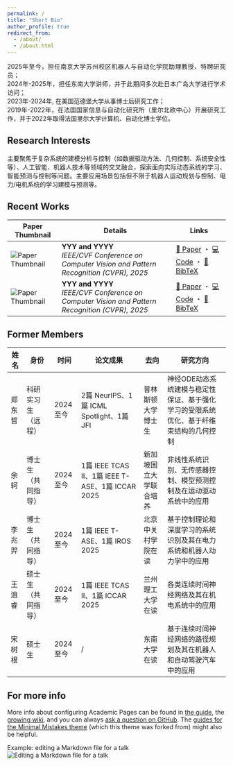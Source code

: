 ```yaml
---
permalink: /
title: "Short Bio"
author_profile: true
redirect_from: 
  - /about/
  - /about.html
---
```


<div align="justify">
2025年至今，担任南京大学苏州校区机器人与自动化学院助理教授、特聘研究员；<br>
2024年-2025年，担任东南大学讲师，并于此期间多次赴日本广岛大学进行学术访问；<br>
2023年-2024年, 在美国范德堡大学从事博士后研究工作；<br>
2019年-2022年，在法国国家信息与自动化研究所（里尔北欧中心）开展研究工作，并于2022年取得法国里尔大学计算机、自动化博士学位。
</div>


Research Interests
------
<div align="justify">
主要聚焦于复杂系统的建模分析与控制（如数据驱动方法、几何控制、系统安全性等）、人工智能、机器人技术等领域的交叉融合，探索面向实际动态系统的学习、智能预测与控制等问题。主要应用场景包括但不限于机器人运动规划与控制、电力/电机系统的学习建模与预测等。
</div>


Recent Works
------
| Paper Thumbnail | Details | Links |
|-----------------|---------|-------|
| ![Paper Thumbnail](xxx) | **YYY and YYYY** <br> *IEEE/CVF Conference on Computer Vision and Pattern Recognition (CVPR), 2025* | [📄 Paper](xxx) ・ [💻 Code](xxx) ・ [📑 BibTeX](xxx) |
| ![Paper Thumbnail](xxx) | **YYY and YYYY** <br> *IEEE/CVF Conference on Computer Vision and Pattern Recognition (CVPR), 2025* | [📄 Paper](xxx) ・ [💻 Code](xxx) ・ [📑 BibTeX](xxx) |




Former Members
------
| 姓名   | 身份               | 时间      | 论文成果                              | 去向                 | 研究方向                                                                 |
|--------|------------------|----------|---------------------------------------|--------------------|------------------------------------------------------------------------|
| 郑东哲 | 科研实习生（远程） | 2024至今 | 2篇 NeurIPS、1篇 ICML Spotlight、1篇 JFI | 普林斯顿大学博士生  | 神经ODE动态系统建模与稳定性保证、基于强化学习的受限系统优化、基于纤维束结构的几何控制 |
| 余轲   | 博士生（共同指导） | 2024至今 | 1篇 IEEE TCAS II、1篇 IEEE T-ASE、1篇 ICCAR 2025 | 新加坡国立大学联合培养 | 非线性系统识别、无传感器控制、模型预测控制及在运动驱动系统中的应用 |
| 李兆羿 | 博士生（共同指导） | 2024至今 | 1篇 IEEE T-ASE、1篇 IROS 2025         | 北京中关村学院在读   | 基于控制理论和深度学习的系统识别及其在电力系统和机器人动力学中的应用 |
| 王逍睿 | 硕士生（共同指导） | 2024至今 | 1篇 IEEE TCAS II、1篇 ICCAR 2025      | 兰州理工大学在读     | 各类连续时间神经网络及其在机电系统中的应用 |
| 宋树根 | 硕士生            | 2024至今 | /                                     | 东南大学在读         | 基于连续时间神经网络的路径规划及其在机器人和自动驾驶汽车中的应用 |









For more info
------
More info about configuring Academic Pages can be found in [the guide](https://academicpages.github.io/markdown/), the [growing wiki](https://github.com/academicpages/academicpages.github.io/wiki), and you can always [ask a question on GitHub](https://github.com/academicpages/academicpages.github.io/discussions). The [guides for the Minimal Mistakes theme](https://mmistakes.github.io/minimal-mistakes/docs/configuration/) (which this theme was forked from) might also be helpful.

Example: editing a Markdown file for a talk
![Editing a Markdown file for a talk](/images/editing-talk.png)
